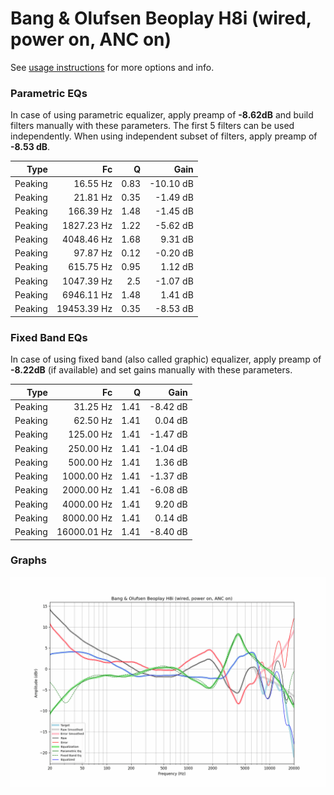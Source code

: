 # Bang & Olufsen Beoplay H8i (wired, power on, ANC on)
See [usage instructions](https://github.com/jaakkopasanen/AutoEq#usage) for more options and info.

### Parametric EQs
In case of using parametric equalizer, apply preamp of **-8.62dB** and build filters manually
with these parameters. The first 5 filters can be used independently.
When using independent subset of filters, apply preamp of **-8.53 dB**.

| Type    | Fc          |    Q | Gain      |
|--------:|------------:|-----:|----------:|
| Peaking | 16.55 Hz    | 0.83 | -10.10 dB |
| Peaking | 21.81 Hz    | 0.35 | -1.49 dB  |
| Peaking | 166.39 Hz   | 1.48 | -1.45 dB  |
| Peaking | 1827.23 Hz  | 1.22 | -5.62 dB  |
| Peaking | 4048.46 Hz  | 1.68 | 9.31 dB   |
| Peaking | 97.87 Hz    | 0.12 | -0.20 dB  |
| Peaking | 615.75 Hz   | 0.95 | 1.12 dB   |
| Peaking | 1047.39 Hz  | 2.5  | -1.07 dB  |
| Peaking | 6946.11 Hz  | 1.48 | 1.41 dB   |
| Peaking | 19453.39 Hz | 0.35 | -8.53 dB  |

### Fixed Band EQs
In case of using fixed band (also called graphic) equalizer, apply preamp of **-8.22dB**
(if available) and set gains manually with these parameters.

| Type    | Fc          |    Q | Gain     |
|--------:|------------:|-----:|---------:|
| Peaking | 31.25 Hz    | 1.41 | -8.42 dB |
| Peaking | 62.50 Hz    | 1.41 | 0.04 dB  |
| Peaking | 125.00 Hz   | 1.41 | -1.47 dB |
| Peaking | 250.00 Hz   | 1.41 | -1.04 dB |
| Peaking | 500.00 Hz   | 1.41 | 1.36 dB  |
| Peaking | 1000.00 Hz  | 1.41 | -1.37 dB |
| Peaking | 2000.00 Hz  | 1.41 | -6.08 dB |
| Peaking | 4000.00 Hz  | 1.41 | 9.20 dB  |
| Peaking | 8000.00 Hz  | 1.41 | 0.14 dB  |
| Peaking | 16000.01 Hz | 1.41 | -8.40 dB |

### Graphs
![](./Bang%20&%20Olufsen%20Beoplay%20H8i%20(wired,%20power%20on,%20ANC%20on).png)